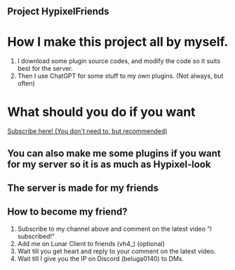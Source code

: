 ## Project HypixelFriends ##
# How I make this project all by myself.
1. I download some plugin source codes, and modify the code so it suits best for the server.
2. Then I use ChatGPT for some stuff to my own plugins. (Not always, but often)
# What should you do if you want
<a href=https://www.youtube.com/@techandgamingtm>Subscribe here! (You don't need to, but recommended)</a>
## You can also make me some plugins if you want for my server so it is as much as Hypixel-look ##
## The server is made for my friends ##
## How to become my friend? ##
1. Subscribe to my channel above and comment on the latest video "I subscribed!"
2. Add me on Lunar Client to friends (vh4_) (optional)
3. Wait till you get heart and reply to your comment on the latest video.
4. Wait till I give you the IP on Discord (beluga0140) to DMs.
